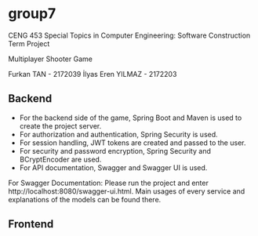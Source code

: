 # group7

CENG 453 Special Topics in Computer Engineering: Software Construction Term Project

Multiplayer Shooter Game

Furkan TAN - 2172039
İlyas Eren YILMAZ - 2172203

## Backend
* For the backend side of the game, Spring Boot and Maven is used to create the project server. 
* For authorization and authentication, Spring Security is used. 
* For session handling, JWT tokens are created and passed to the user.
* For security and password encryption, Spring Security and BCryptEncoder are used.
* For API documentation, Swagger and Swagger UI is used. 

For Swagger Documentation:
    Please run the project and enter http://localhost:8080/swagger-ui.html. Main usages of every service and explanations of the models can be found there.
    
    
## Frontend